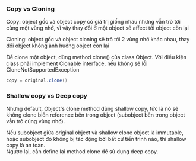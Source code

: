### Copy vs Cloning
Copy: object gốc và object copy có giá trị giống nhau nhưng vẫn trỏ tới cùng một vùng nhớ, vì vậy thay đổi ở một object sẽ affect tới object còn lại

Cloning: object gốc và object cloning sẽ trỏ tới 2 vùng nhớ khác nhau, thay đổi object không ảnh hưởng object còn lại

Để clone một object, dùng method clone() của class Object. Với điều kiện class phải implement Clonable interface, nếu không sẽ lỗi CloneNotSupportedException
```java
copy = original.clone()
```

### Shallow copy vs Deep copy
Nhưng default, Object's clone method dùng shallow copy, tức là nó sẽ không clone biến reference bên trong object (subobject bên trong object vẫn trỏ cùng vùng nhớ).

Nếu subobject giữa original object và shallow clone object là immutable, hoặc subobject đó không bị tác động bởi bất cứ tiến trình nào, thì shallow copy là an toàn. <br>
Ngược lại, cần define lại method clone để sử dụng deep copy.

